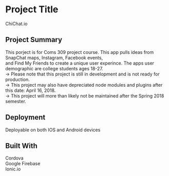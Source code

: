 # Project Title

ChiChat.io

## Project Summary

This porject is for Coms 309 project course. This app pulls ideas from SnapChat maps, Instagram, Facebook events, <br />
and Find My Friends to create a unique user experince. The apps user demographic are college students ages 18-27. <br /> 
 -> Please note that this project is still in development and is not ready for production. <br />
 -> This project may also have depreciated node modules and plugins after this date: April 16, 2018.  <br />
 -> This project will more than likely not be maintained after the Spring 2018 semester. <br />

## Deployment

Deployable on both IOS and Android devices

## Built With

Cordova <br /> 
Google Firebase <br />
Ionic.io <br />

